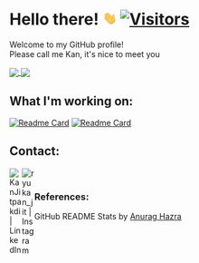 # Hello there! <img src="https://raw.githubusercontent.com/ABSphreak/ABSphreak/master/gifs/Hi.gif" width="25px" />          <a href="https://github.com/kanjitp"><img src="https://visitor-badge.laobi.icu/badge?page_id=kanjitp" alt="Visitors"> </a>

Welcome to my GitHub profile!
<br>
Please call me Kan, it's nice to meet you
<br>
<div>
    <a href="https://github.com/kanjitp">
        <img align="center" src="https://github-readme-stats.vercel.app/api?username=kanjitp&show_icons=true&custom_title=My%20GitHub%20Stats&hide=stars&count_private=true&theme=nord" />
    </a>
    <a href="https://github.com/kanjitp">
        <img align="center" src="https://github-readme-stats.vercel.app/api/top-langs/?username=kanjitp&layout=compact&custom_title=Most%20Used%20Languages%20(Public)&langs_count=8&theme=nord" />
    </a>
</div>



## What I'm working on:
[![Readme Card](https://github-readme-stats.vercel.app/api/pin/?username=kanjitp&repo=ip&theme=nord)](https://github.com/kanjitp/ip)
[![Readme Card](https://github-readme-stats.vercel.app/api/pin/?username=kanjitp&repo=bon_voyage&theme=nord)](https://github.com/kanjitp/bon_voyage)


## Contact:
[<img align="left" alt="KanJitpakdi | LinkedIn" width="22px" src="https://cdn.jsdelivr.net/npm/simple-icons@v3/icons/linkedin.svg" />][linkedin]
[<img align="left" alt="ryukan_jit | Instagram" width="22px" src="https://cdn.jsdelivr.net/npm/simple-icons@v3/icons/instagram.svg" />][instagram]
<br>


### References:
GitHub README Stats by [Anurag Hazra](https://github.com/anuraghazra) 

[instagram]: https://www.instagram.com/ryukan_jit/
[linkedin]: https://www.linkedin.com/in/kanjitpakdi
